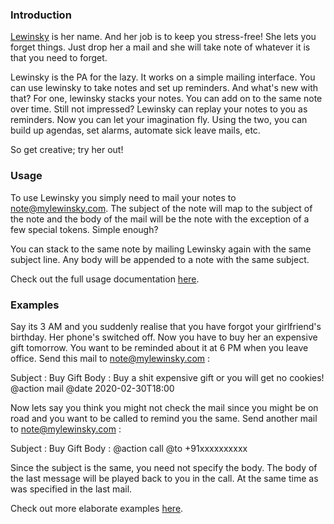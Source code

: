 ### Introduction

[Lewinsky](http://www.mylewinsky.com/) is her name. And her job is to keep you stress-free! She lets you forget things. Just drop her a mail and she will take note of whatever it is that you need to forget.

Lewinsky is the PA for the lazy. It works on a simple mailing interface. You can use lewinsky to take notes and set up reminders. And what's new with that? For one, lewinsky stacks your notes. You can add on to the same note over time. Still not impressed? Lewinsky can replay your notes to you as reminders. Now you can let your imagination fly. Using the two, you can build up agendas, set alarms, automate sick leave mails, etc.

So get creative; try her out!


### Usage

To use Lewinsky you simply need to mail your notes to note@mylewinsky.com. The subject of the note will map to the subject of the note and the body of the mail will be the note with the exception of a few special tokens. Simple enough?

You can stack to the same note by mailing Lewinsky again with the same subject line. Any body will be appended to a note with the same subject.

Check out the full usage documentation [here](http://www.mylewinsky.com/usage.html).


### Examples

Say its 3 AM and you suddenly realise that you have forgot your girlfriend's birthday. Her phone's switched off. Now you have to buy her an expensive gift tomorrow. You want to be reminded about it at 6 PM when you leave office. Send this mail to note@mylewinsky.com :

Subject : Buy Gift
Body : Buy a shit expensive gift or you will get no cookies! @action mail @date 2020-02-30T18:00

Now lets say you think you might not check the mail since you might be on road and you want to be called to remind you the same. Send another mail to note@mylewinsky.com :

Subject : Buy Gift
Body : @action call @to +91xxxxxxxxxx

Since the subject is the same, you need not specify the body. The body of the last message will be played back to you in the call. At the same time as was specified in the last mail.

Check out more elaborate examples [here](http://www.mylewinsky.com/examples.html).
